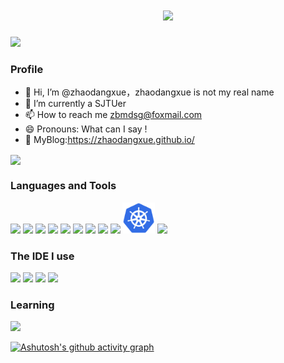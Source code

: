 <h1 align="center">
	<a href="https://zhaodangxue.github.io/">
		<img src="https://readme-typing-svg.herokuapp.com?font=Fira+Code&weight=600&size=35&pause=1000&color=000103&center=true&vCenter=true&width=435&lines=Welcome+to+my+world!;%E6%AC%A2%E8%BF%8E%E6%9D%A5%E5%88%B0%E6%88%91%E7%9A%84%E4%B8%96%E7%95%8C">
	</a>
</h1>
<div>
  <img src="https://komarev.com/ghpvc/?username=zhaodangxue&&style=flat-square" />
</div>

### Profile
- 👋 Hi, I’m @zhaodangxue，zhaodangxue is not my real name
- 🌱 I’m currently a SJTUer 
- 📫 How to reach me zbmdsg@foxmail.com
- 😄 Pronouns: What can I say !
- 👀 MyBlog:https://zhaodangxue.github.io/

<!---
zhaodangxue/zhaodangxue is a ✨ special ✨ repository because its `README.md` (this file) appears on your GitHub profile.
You can click the Preview link to take a look at your changes.
--->
<img src="https://github-readme-stats.vercel.app/api/top-langs/?username=zhaodangxue&layout=compact&langs_count=12&hide=makefile,tex,perl,shell" width="300" align="center"/>

### Languages and Tools

<code><img height="50" src="https://github.com/yurijserrano/Github-Profile-Readme-Logos/blob/master/programming%20languages/c%2B%2B.svg"></code>
<code><img height="50" src="https://raw.githubusercontent.com/yurijserrano/Github-Profile-Readme-Logos/df5bacba92a025537970ad7ad34a1c54e1aa6869/programming%20languages/c.svg"></code>
<code><img height="50" src="https://raw.githubusercontent.com/yurijserrano/Github-Profile-Readme-Logos/df5bacba92a025537970ad7ad34a1c54e1aa6869/programming%20languages/java.svg"></code>
<code><img height="50" src="https://raw.githubusercontent.com/yurijserrano/Github-Profile-Readme-Logos/df5bacba92a025537970ad7ad34a1c54e1aa6869/programming%20languages/python.svg"></code>
<code><img height="50" src="https://raw.githubusercontent.com/yurijserrano/Github-Profile-Readme-Logos/df5bacba92a025537970ad7ad34a1c54e1aa6869/programming%20languages/go.svg"></code>
<code><img height="50" src="https://raw.githubusercontent.com/yurijserrano/Github-Profile-Readme-Logos/master/others/git.svg"></code>
<code><img height="50" src="https://raw.githubusercontent.com/yurijserrano/Github-Profile-Readme-Logos/master/databases/mysql.svg"></code>
<code><img height="50" src="https://raw.githubusercontent.com/yurijserrano/Github-Profile-Readme-Logos/master/databases/redis.svg"></code>
<code><img height="50" src="https://raw.githubusercontent.com/yurijserrano/Github-Profile-Readme-Logos/df5bacba92a025537970ad7ad34a1c54e1aa6869/cloud/docker.svg"></code>
<code><img height="50" src="https://raw.githubusercontent.com/gilbarbara/logos/main/logos/kubernetes.svg"></code>
<code><img height="50" src="https://raw.githubusercontent.com/gilbarbara/logos/main/logos/hexo.svg"></code>

### The IDE I use

<code><img height="50" src="https://raw.githubusercontent.com/gilbarbara/logos/main/logos/visual-studio-code.svg"></code>
<code><img height="50" src="https://raw.githubusercontent.com/gilbarbara/logos/main/logos/intellij-idea.svg"></code>
<code><img height="50" src="https://raw.githubusercontent.com/gilbarbara/logos/main/logos/clion.svg"></code>
<code><img height="50" src="https://raw.githubusercontent.com/gilbarbara/logos/main/logos/datagrip.svg"></code>

### Learning

<code><img height="50" src="https://raw.githubusercontent.com/gilbarbara/logos/main/logos/pytorch.svg"></code>

[![Ashutosh's github activity graph](https://github-readme-activity-graph.vercel.app/graph?username=zhaodangxue&theme=github)](https://github.com/ashutosh00710/github-readme-activity-graph)


